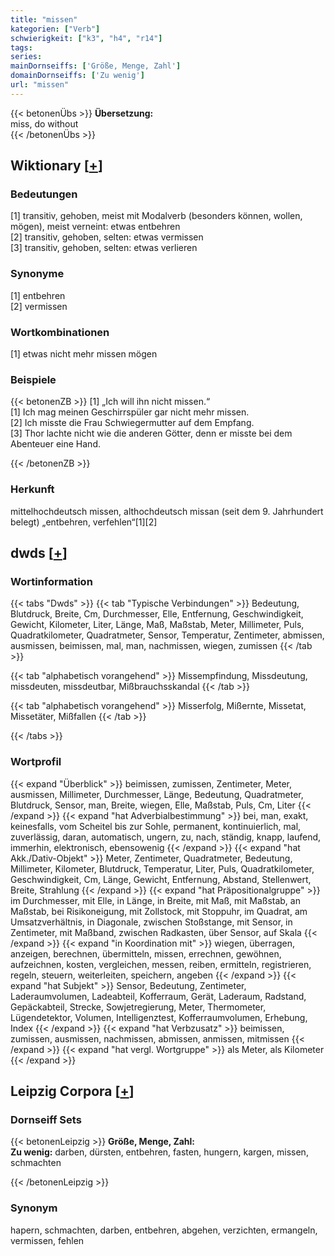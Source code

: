 ```yaml
---
title: "missen"
kategorien: ["Verb"]
schwierigkeit: ["k3", "h4", "r14"]
tags:
series:
mainDornseiffs: ['Größe, Menge, Zahl']
domainDornseiffs: ['Zu wenig']
url: "missen"
---
```


{{< betonenÜbs >}}
**Übersetzung:**  
miss, do without  
{{< /betonenÜbs >}}

## Wiktionary [[+](https://de.wiktionary.org/wiki/missen)]

### Bedeutungen
[1] transitiv, gehoben, meist mit Modalverb (besonders können, wollen, mögen), meist verneint: etwas entbehren  
[2] transitiv, gehoben, selten: etwas vermissen  
[3] transitiv, gehoben, selten: etwas verlieren  

### Synonyme
[1] entbehren  
[2] vermissen  

### Wortkombinationen
[1] etwas nicht mehr missen mögen  

### Beispiele
{{< betonenZB >}}
[1] „Ich will ihn nicht missen.“  
[1] Ich mag meinen Geschirrspüler gar nicht mehr missen.  
[2] Ich misste die Frau Schwiegermutter auf dem Empfang.  
[3] Thor lachte nicht wie die anderen Götter, denn er misste bei dem Abenteuer eine Hand.  

{{< /betonenZB >}}
### Herkunft
mittelhochdeutsch missen, althochdeutsch missan (seit dem 9. Jahrhundert belegt) „entbehren, verfehlen“[1][2]  



## dwds [[+](https://www.dwds.de/wb/missen)]

### Wortinformation
{{< tabs "Dwds" >}}
{{< tab "Typische Verbindungen" >}}
Bedeutung, Blutdruck, Breite, Cm, Durchmesser, Elle, Entfernung, Geschwindigkeit, Gewicht, Kilometer, Liter, Länge, Maß, Maßstab, Meter, Millimeter, Puls, Quadratkilometer, Quadratmeter, Sensor, Temperatur, Zentimeter, abmissen, ausmissen, beimissen, mal, man, nachmissen, wiegen, zumissen
{{< /tab >}}

{{< tab "alphabetisch vorangehend" >}}
Missempfindung, Missdeutung, missdeuten, missdeutbar, Mißbrauchsskandal
{{< /tab >}}

{{< tab "alphabetisch vorangehend" >}}
Misserfolg, Mißernte, Missetat, Missetäter, Mißfallen
{{< /tab >}}

{{< /tabs >}}

### Wortprofil
{{< expand "Überblick" >}} beimissen, zumissen, Zentimeter, Meter, ausmissen, Millimeter, Durchmesser, Länge, Bedeutung, Quadratmeter, Blutdruck, Sensor, man, Breite, wiegen, Elle, Maßstab, Puls, Cm, Liter {{< /expand >}}
{{< expand "hat Adverbialbestimmung" >}} bei, man, exakt, keinesfalls, vom Scheitel bis zur Sohle, permanent, kontinuierlich, mal, zuverlässig, daran, automatisch, ungern, zu, nach, ständig, knapp, laufend, immerhin, elektronisch, ebensowenig {{< /expand >}}
{{< expand "hat Akk./Dativ-Objekt" >}} Meter, Zentimeter, Quadratmeter, Bedeutung, Millimeter, Kilometer, Blutdruck, Temperatur, Liter, Puls, Quadratkilometer, Geschwindigkeit, Cm, Länge, Gewicht, Entfernung, Abstand, Stellenwert, Breite, Strahlung {{< /expand >}}
{{< expand "hat Präpositionalgruppe" >}} im Durchmesser, mit Elle, in Länge, in Breite, mit Maß, mit Maßstab, an Maßstab, bei Risikoneigung, mit Zollstock, mit Stoppuhr, im Quadrat, am Umsatzverhältnis, in Diagonale, zwischen Stoßstange, mit Sensor, in Zentimeter, mit Maßband, zwischen Radkasten, über Sensor, auf Skala {{< /expand >}}
{{< expand "in Koordination mit" >}} wiegen, überragen, anzeigen, berechnen, übermitteln, missen, errechnen, gewöhnen, aufzeichnen, kosten, vergleichen, messen, reiben, ermitteln, registrieren, regeln, steuern, weiterleiten, speichern, angeben {{< /expand >}}
{{< expand "hat Subjekt" >}} Sensor, Bedeutung, Zentimeter, Laderaumvolumen, Ladeabteil, Kofferraum, Gerät, Laderaum, Radstand, Gepäckabteil, Strecke, Sowjetregierung, Meter, Thermometer, Lügendetektor, Volumen, Intelligenztest, Kofferraumvolumen, Erhebung, Index {{< /expand >}}
{{< expand "hat Verbzusatz" >}} beimissen, zumissen, ausmissen, nachmissen, abmissen, anmissen, mitmissen {{< /expand >}}
{{< expand "hat vergl. Wortgruppe" >}} als Meter, als Kilometer {{< /expand >}}

## Leipzig Corpora [[+](https://corpora.uni-leipzig.de/en/res?word=missen&corpusId=deu_newscrawl-public_2018)]

### Dornseiff Sets
{{< betonenLeipzig >}}
**Größe, Menge, Zahl:**  
**Zu wenig:** darben, dürsten, entbehren, fasten, hungern, kargen, missen, schmachten  

{{< /betonenLeipzig >}}

### Synonym
hapern, schmachten, darben, entbehren, abgehen, verzichten, ermangeln, vermissen, fehlen

